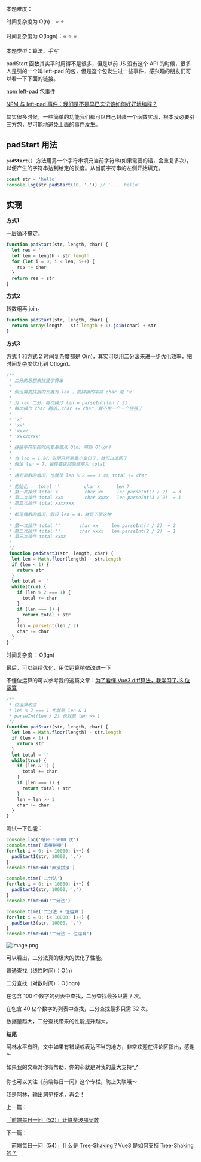本题难度：

时间复杂度为 O(n)：⭐ ⭐

时间复杂度为 O(logn)：⭐ ⭐ ⭐

本题类型：算法、手写

padStart 函数其实平时用得不是很多，但是以前 JS 没有这个 API 的时候，很多人是引的一个叫 left-pad 的包，但是这个包发生过一些事件，感兴趣的朋友们可以看一下下面的链接。

[npm left-pad 包事件](https://www.zhihu.com/question/41694868)

[NPM 与 left-pad 事件：我们是不是早已忘记该如何好好地编程？](https://zhuanlan.zhihu.com/p/20707235)

其实很多时候，一些简单的功能我们都可以自己封装一个函数实现，根本没必要引三方包，尽可能地避免上面的事件发生。

## padStart 用法

**`padStart()`**  方法用另一个字符串填充当前字符串(如果需要的话，会重复多次)，以便产生的字符串达到给定的长度。从当前字符串的左侧开始填充。

```js
const str = 'hello'
console.log(str.padStart(10, '.')) // '.....hello'
```

## 实现

**方式1**

一层循环搞定。

```js
function padStart(str, length, char) {
  let res = ''
  let len = length - str.length
  for (let i = 0; i < len; i++) {
    res += char
  }
  return res + str
}
```

**方式2**

转数组再 join。

```js
function padStart(str, length, char) {
  return Array(length - str.length + 1).join(char) + str
}
```

**方式3**

方式 1 和方式 2 时间复杂度都是 O(n)，其实可以用二分法来进一步优化效率，把时间复杂度优化到 O(logn)。

```js
/**
 * 二分的思想来拼接字符串
 * 
 * 假设需要拼接的长度为 len ，要拼接的字符 char 是 'x'
 * 
 * 对 len 二分，每次操作 len = parseInt(len / 2) 
 * 每次操作 char 翻倍，char += char，就不用一个一个拼接了
 * 
 * 'x'
 * 'xx'
 * 'xxxx'
 * 'xxxxxxxx' 
 * 
 * 拼接字符串的时间复杂度从 O(n) 降到 O(lgn)
 * 
 * 当 len = 1 时，说明已经是最小单位了，就可以返回了
 * 假设 len = 7，最终要返回的结果为 total
 * 
 * 遇到奇数的情况，也就是 len % 2 === 1 时，total += char 
 * 
 * 初始化    total ''         char x      len 7
 * 第一次操作 total x          char xx     len parseInt(7 / 2)  = 3
 * 第二次操作 total xxx        char xxxx   len parseInt(3 / 2)  = 1
 * 第三次操作 total xxxxxxx 
 * 
 * 都是偶数的情况，假设 len = 4，就是下面这种
 * 
 * 第一次操作 total ''       char xx     len parseInt(4 / 2)  = 2
 * 第二次操作 total ''       char xxxx   len parseInt(2 / 2)  = 1
 * 第三次操作 total xxxx
 * 
 */
 function padStart3(str, length, char) {
  let len = Math.floor(length) - str.length
  if (len < 1) {
    return str
  }
  let total = ''
  while(true) {
    if (len % 2 === 1) {
      total += char
    }
    if (len === 1) {
      return total + str
    }
    len = parseInt(len / 2)
    char += char
  }
}
```

时间复杂度： O(lgn)

最后，可以继续优化，用位运算稍微改进一下

不懂位运算的可以参考我的这篇文章：[为了看懂 Vue3 diff算法，我学习了JS 位运算](https://juejin.cn/post/7065849869927677965)

```js
/**
 * 位运算改进
 * len % 2 === 1 也就是 len & 1
 * parseInt(len / 2) 也就是 len >> 1
 */
function padStart(str, length, char) {
  let len = Math.floor(length) - str.length
  if (len < 1) {
    return str
  }
  let total = ''
  while(true) {
    if (len & 1) {
      total += char
    }
    if (len === 1) {
      return total + str
    }
    len = len >> 1
    char += char
  }
}
```

测试一下性能：

```js
console.log('循环 10000 次')
console.time('直接拼接')
for(let i = 0; i< 10000; i++) {
  padStart1(str, 10000, '.')
}
console.timeEnd('直接拼接')

console.time('二分法')
for(let i = 0; i< 10000; i++) {
  padStart2(str, 10000, '.')
}
console.timeEnd('二分法')

console.time('二分法 + 位运算')
for(let i = 0; i< 10000; i++) {
  padStart3(str, 10000, '.')
}
console.timeEnd('二分法 + 位运算')
```

![image.png](https://p1-juejin.byteimg.com/tos-cn-i-k3u1fbpfcp/c28c5a4d04a24fa6ba84437051b97f50~tplv-k3u1fbpfcp-watermark.image?)

可以看出，二分法真的极大的优化了性能。

普通查找（线性时间）：O(n)

二分查找（对数时间）：O(logn)

在包含 100 个数字的列表中查找，二分查找最多只需 7 次。

在包含 40 亿个数字的列表中查找，二分查找最多只需 32 次。

数据量越大，二分查找带来的性能提升越大。

**结尾**

阿林水平有限，文中如果有错误或表达不当的地方，非常欢迎在评论区指出，感谢～

如果我的文章对你有帮助，你的👍就是对我的最大支持^_^

你也可以关注《前端每日一问》这个专栏，防止失联哦～

我是阿林，输出洞见技术，再会！

上一篇：

[「前端每日一问（52）」计算斐波那契数](https://github.com/wlllyfor/question-everyday/blob/main/Blog/52.%E8%AE%A1%E7%AE%97%E6%96%90%E6%B3%A2%E9%82%A3%E5%A5%91%E6%95%B0.md)

下一篇：

[「前端每日一问（54）」什么是 Tree-Shaking？Vue3 是如何支持 Tree-Shaking 的？](https://juejin.cn/post/7087734190673756197)
